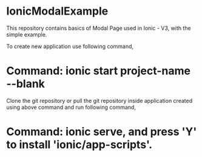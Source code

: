 # IonicModalExample
This repository contains basics of Modal Page used in Ionic - V3, with the simple example.

To create new application use following command, 

# Command: ionic start project-name --blank

Clone the git repository or pull the git repository inside application created using above command and run following command, 

# Command: ionic serve, and press 'Y' to install 'ionic/app-scripts'.
